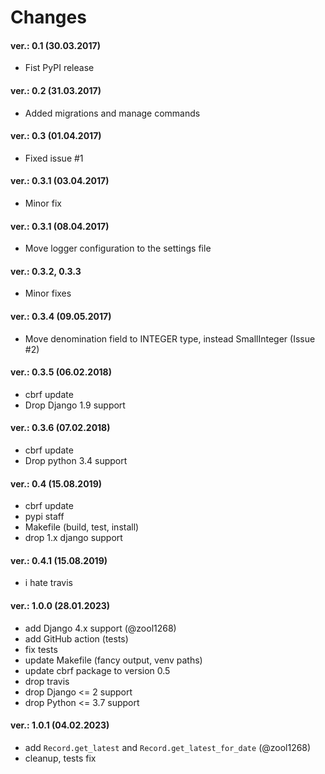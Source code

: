 Changes
=======

#### ver.: 0.1 (30.03.2017)
* Fist PyPI release

#### ver.: 0.2 (31.03.2017)
* Added migrations and manage commands

#### ver.: 0.3 (01.04.2017)
* Fixed issue #1

#### ver.: 0.3.1 (03.04.2017)
* Minor fix

#### ver.: 0.3.1 (08.04.2017)
* Move logger configuration to the settings file

#### ver.: 0.3.2, 0.3.3
* Minor fixes

#### ver.: 0.3.4 (09.05.2017)
* Move denomination field to INTEGER type, instead SmallInteger (Issue #2)

#### ver.: 0.3.5 (06.02.2018)
* cbrf update
* Drop Django 1.9 support

#### ver.: 0.3.6 (07.02.2018)
* cbrf update
* Drop python 3.4 support

#### ver.: 0.4 (15.08.2019)
* cbrf update
* pypi staff
* Makefile (build, test, install)
* drop 1.x django support

#### ver.: 0.4.1 (15.08.2019)
* i hate travis

#### ver.: 1.0.0 (28.01.2023)
* add Django 4.x support (@zool1268)
* add GitHub action (tests)
* fix tests
* update Makefile (fancy output, venv paths)
* update cbrf package to version 0.5
* drop travis
* drop Django <= 2 support
* drop Python <= 3.7 support

#### ver.: 1.0.1 (04.02.2023)
* add `Record.get_latest` and `Record.get_latest_for_date` (@zool1268)
* cleanup, tests fix